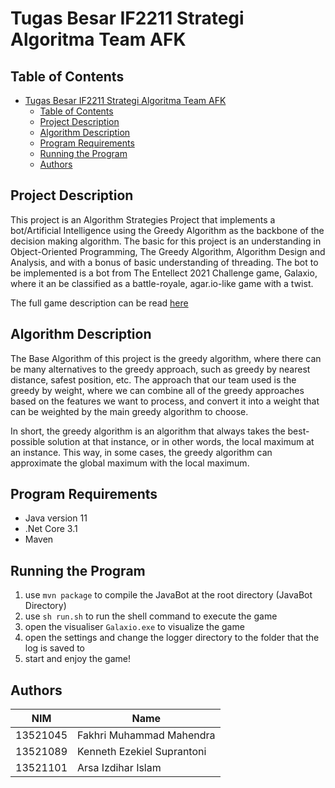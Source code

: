 # Tugas Besar IF2211 Strategi Algoritma Team AFK

## Table of Contents

- [Tugas Besar IF2211 Strategi Algoritma Team AFK](#tugas-besar-if2211-strategi-algoritma-team-afk)
  - [Table of Contents](#table-of-contents)
  - [Project Description](#project-description)
  - [Algorithm Description](#algorithm-description)
  - [Program Requirements](#program-requirements)
  - [Running the Program](#running-the-program)
  - [Authors](#authors)

## Project Description

This project is an Algorithm Strategies Project that implements a bot/Artificial Intelligence using the Greedy Algorithm as the backbone of the decision making algorithm. The basic for this project is an understanding in Object-Oriented Programming, The Greedy Algorithm, Algorithm Design and Analysis, and with a bonus of basic understanding of threading. The bot to be implemented is a bot from The Entellect 2021 Challenge game, Galaxio, where it an be classified as a battle-royale, agar.io-like game with a twist.

The full game description can be read [here](github.com/EntelectChallenge/2021-Galaxio/blob/develop/game-engine/game-rules.md)

## Algorithm Description

The Base Algorithm of this project is the greedy algorithm, where there can be many alternatives to the greedy approach, such as greedy by nearest distance, safest position, etc. The approach that our team used is the greedy by weight, where we can combine all of the greedy approaches based on the features we want to process, and convert it into a weight that can be weighted by the main greedy algorithm to choose.

In short, the greedy algorithm is an algorithm that always takes the best-possible solution at that instance, or in other words, the local maximum at an instance. This way, in some cases, the greedy algorithm can approximate the global maximum with the local maximum.

## Program Requirements

* Java version 11
* .Net Core 3.1
* Maven 

## Running the Program

1. use `mvn package` to compile the JavaBot at the root directory (JavaBot Directory)
2. use `sh run.sh` to run the shell command to execute the game
3. open the visualiser `Galaxio.exe` to visualize the game
4. open the settings and change the logger directory to the folder that the log is saved to
5. start and enjoy the game!

## Authors

| NIM      | Name                       |
| -------- | -------------------------- |
| 13521045 | Fakhri Muhammad Mahendra   |
| 13521089 | Kenneth Ezekiel Suprantoni |
| 13521101 | Arsa Izdihar Islam         |
